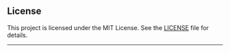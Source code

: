 

## License

This project is licensed under the MIT License. See the [LICENSE](LICENSE) file for details.

---
